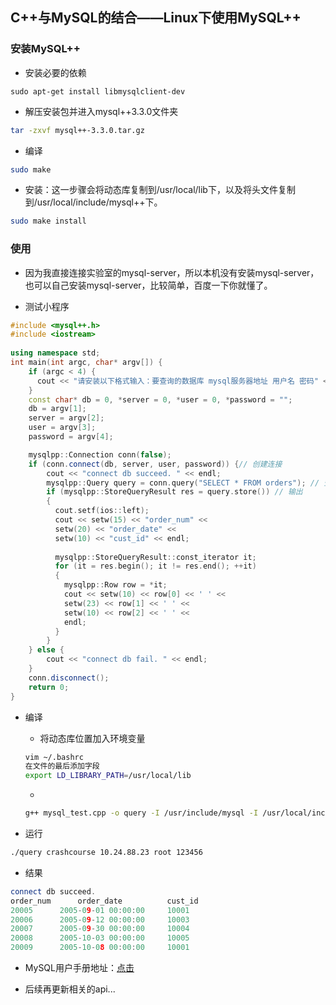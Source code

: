## C++与MySQL的结合——Linux下使用MySQL++

### 安装MySQL++

- 安装必要的依赖

```shell
sudo apt-get install libmysqlclient-dev
```

- 解压安装包并进入mysql++3.3.0文件夹

```bash
tar -zxvf mysql++-3.3.0.tar.gz
```

- 编译

```bash
sudo make
```

- 安装：这一步骤会将动态库复制到/usr/local/lib下，以及将头文件复制到/usr/local/include/mysql++下。

```bash
sudo make install
```

### 使用

- 因为我直接连接实验室的mysql-server，所以本机没有安装mysql-server，也可以自己安装mysql-server，比较简单，百度一下你就懂了。

- 测试小程序

```c++
#include <mysql++.h>
#include <iostream>
  
using namespace std;
int main(int argc, char* argv[]) {
    if (argc < 4) {
      cout << "请安装以下格式输入：要查询的数据库 mysql服务器地址 用户名 密码" << endl;
    }
    const char* db = 0, *server = 0, *user = 0, *password = "";
    db = argv[1];
    server = argv[2];
    user = argv[3];
    password = argv[4];

    mysqlpp::Connection conn(false); 
    if (conn.connect(db, server, user, password)) {// 创建连接
        cout << "connect db succeed. " << endl;
        mysqlpp::Query query = conn.query("SELECT * FROM orders"); // 查询
        if (mysqlpp::StoreQueryResult res = query.store()) // 输出
        {
          cout.setf(ios::left);
          cout << setw(15) << "order_num" <<
          setw(20) << "order_date" <<
          setw(10) << "cust_id" << endl;
 
          mysqlpp::StoreQueryResult::const_iterator it;
          for (it = res.begin(); it != res.end(); ++it) 
          {
            mysqlpp::Row row = *it;
            cout << setw(10) << row[0] << ' ' <<
            setw(23) << row[1] << ' ' <<
            setw(10) << row[2] << ' ' <<
            endl;
          }
        }
    } else {
        cout << "connect db fail. " << endl;
    }
    conn.disconnect();
    return 0;
}
```

- 编译

  - 将动态库位置加入环境变量

  ```bash
  vim ~/.bashrc
  在文件的最后添加字段
  export LD_LIBRARY_PATH=/usr/local/lib
  ```

  - 

  ```bash
  g++ mysql_test.cpp -o query -I /usr/include/mysql -I /usr/local/include/mysql++ -l mysqlpp
  ```

- 运行

```bash
./query crashcourse 10.24.88.23 root 123456
```

- 结果

```c++
connect db succeed. 
order_num      order_date          cust_id   
20005      2005-09-01 00:00:00     10001      
20006      2005-09-12 00:00:00     10003      
20007      2005-09-30 00:00:00     10004      
20008      2005-10-03 00:00:00     10005      
20009      2005-10-08 00:00:00     10001 
```

- MySQL用户手册地址：[点击](https://tangentsoft.com/mysqlpp/doc/html/userman/index.html)

- 后续再更新相关的api...